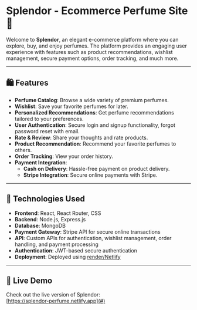 # Splendor - Ecommerce Perfume Site 🌸

Welcome to **Splendor**, an elegant e-commerce platform where you can explore, buy, and enjoy perfumes. The platform provides an engaging user experience with features such as product recommendations, wishlist management, secure payment options, order tracking, and much more.

---

## 🛍️ Features

- **Perfume Catalog**: Browse a wide variety of premium perfumes.
- **Wishlist**: Save your favorite perfumes for later.
- **Personalized Recommendations**: Get perfume recommendations tailored to your preferences.
- **User Authentication**: Secure login and signup functionality, forgot password reset with email.
- **Rate & Review**: Share your thoughts and rate products.
- **Product Recommendation**: Recommend your favorite perfumes to others.
- **Order Tracking**: View your order history.
- **Payment Integration**:  
  - **Cash on Delivery**: Hassle-free payment on product delivery.  
  - **Stripe Integration**: Secure online payments with Stripe.

---

## 🚀 Technologies Used

- **Frontend**: React, React Router, CSS
- **Backend**: Node.js, Express.js
- **Database**: MongoDB
- **Payment Gateway**: Stripe API for secure online transactions
- **API**: Custom APIs for authentication, wishlist management, order handling, and payment processing
- **Authentication**: JWT-based secure authentication
- **Deployment**: Deployed using [render/Netlify](#) 

---

## 🔗 Live Demo

Check out the live version of Splendor:  
[https://splendor-perfume.netlify.app](#) 
